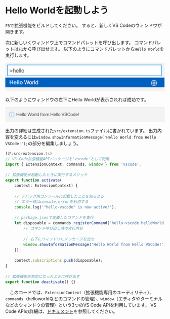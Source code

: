 # Hello Worldを起動しよう

`F5`で拡張機能をビルドしてください。
すると、新しくVS Codeのウィンドウが開きます。

次に新しいくウィンドウ上でコマンドパレットを呼び出します。
コマンドパレットは`F1`から呼び出せます。
以下のようにコマンドパレットから`Hello World`を実行します。

![コマンドパレットにHello Worldを入力](../..//images/beginner_command_palette.png)

以下のようにウィンドウの右下にHello Worldが表示されれば成功です。

![Hello Worldコマンドの実行結果](../../images/beginner_helloworld.png)

出力の詳細は生成された`src/extension.ts`ファイルに書かれています。
出力内容を変えるには`window.showInformationMessage('Hello World from Hello VSCode!');`の部分を編集しましょう。

```ts
(注:src/extension.ts)
// VS Code拡張機能APIパッケージを'vscode'として利用
import { ExtensionContext, commands, window } from 'vscode';

// 拡張機能が起動したときに実行するメソッド
export function activate(
    context: ExtensionContext) {

    // デバッグ用コンソールに起動したことを知らせる
    // エラー時はconsole.errorを利用する
    console.log('"hello-vscode" is now active!');

    // package.jsonで定義したコマンドを実行
    let disposable = commands.registerCommand('hello-vscode.helloWorld', () => {
        // コマンド呼び出し時の実行内容

        // 右下にウィンドウにメッセージを出力
        window.showInformationMessage('Hello World from Hello VSCode!');
    });

    context.subscriptions.push(disposable);
}

// 拡張機能が無効になったときに呼び出す
export function deactivate() {}
```

　このコードでは、`ExtensionContext`（拡張機能専用のユーティリティ）、`commands`（helloworldなどのコマンドの管理）、`window`（エディタやターミナルなどのウィンドウの管理）という3つのVS Code APIを利用しています。
VS Code APIの詳細は、[ドキュメント](https://code.visualstudio.com/api/references/vscode-api)を参照してください。
